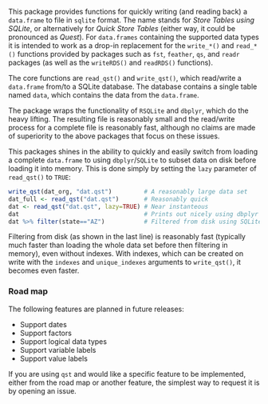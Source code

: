 This package provides functions for quickly writing (and reading back) a `data.frame` to file in `sqlite` format. The name stands for *Store Tables using SQLite*, or alternatively for *Quick Store Tables* (either way, it could be pronounced as *Quest*). For `data.frames` containing the supported data types it is intended to work as a drop-in replacement for the `write_*()` and `read_*()` functions provided by packages such as `fst`, `feather`, `qs`, and `readr` packages (as well as the `writeRDS()` and `readRDS()` functions). 

The core functions are `read_qst()` and `write_qst()`, which read/write a `data.frame` from/to a SQLite database. The database contains a single table named `data`, which contains the data from the `data.frame`.

The package wraps the functionality of `RSQLite` and `dbplyr`, which do the heavy lifting. The resulting file is reasonably small and the read/write process for a complete file is reasonably fast, although no claims are made of superiority to the above packages that focus on these issues.

This packages shines in the ability to quickly and easily switch from loading a complete `data.frame` to using `dbplyr`/`SQLite` to subset data on disk before loading it into memory. This is done simply by setting the `lazy` parameter of `read_qst()` to `TRUE`:

```R
write_qst(dat_org, "dat.qst")         # A reasonably large data set
dat_full <- read_qst("dat.qst")       # Reasonably quick
dat <- read_qst("dat.qst", lazy=TRUE) # Near instanteous
dat                                   # Prints out nicely using dbplyr
dat %>% filter(state=="AZ")           # Filtered from disk using SQLite
```

Filtering from disk (as shown in the last line) is reasonably fast (typically much faster than loading the whole data set before then filtering in memory), even without indexes. With indexes, which can be created on write with the `indexes` and `unique_indexes` arguments to `write_qst()`, it becomes even faster.

### Road map

The following features are planned in future releases:

* Support dates
* Support factors
* Support logical data types
* Support variable labels
* Support value labels

If you are using `qst` and would like a specific feature to be implemented, either from the road map or another feature, the simplest way to request it is by opening an issue.

